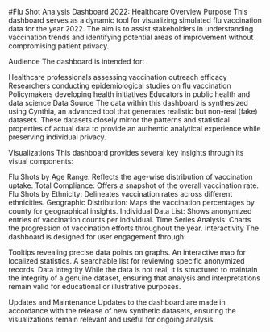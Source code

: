 #Flu Shot Analysis Dashboard 2022: Healthcare Overview
Purpose
This dashboard serves as a dynamic tool for visualizing simulated flu vaccination data for the year 2022. The aim is to assist stakeholders in understanding vaccination trends and identifying potential areas of improvement without compromising patient privacy.

Audience
The dashboard is intended for:

Healthcare professionals assessing vaccination outreach efficacy
Researchers conducting epidemiological studies on flu vaccination
Policymakers developing health initiatives
Educators in public health and data science
Data Source
The data within this dashboard is synthesized using Cynthia, an advanced tool that generates realistic but non-real (fake) datasets. These datasets closely mirror the patterns and statistical properties of actual data to provide an authentic analytical experience while preserving individual privacy.

Visualizations
This dashboard provides several key insights through its visual components:

Flu Shots by Age Range: Reflects the age-wise distribution of vaccination uptake.
Total Compliance: Offers a snapshot of the overall vaccination rate.
Flu Shots by Ethnicity: Delineates vaccination rates across different ethnicities.
Geographic Distribution: Maps the vaccination percentages by county for geographical insights.
Individual Data List: Shows anonymized entries of vaccination counts per individual.
Time Series Analysis: Charts the progression of vaccination efforts throughout the year.
Interactivity
The dashboard is designed for user engagement through:

Tooltips revealing precise data points on graphs.
An interactive map for localized statistics.
A searchable list for reviewing specific anonymized records.
Data Integrity
While the data is not real, it is structured to maintain the integrity of a genuine dataset, ensuring that analysis and interpretations remain valid for educational or illustrative purposes.

Updates and Maintenance
Updates to the dashboard are made in accordance with the release of new synthetic datasets, ensuring the visualizations remain relevant and useful for ongoing analysis.
